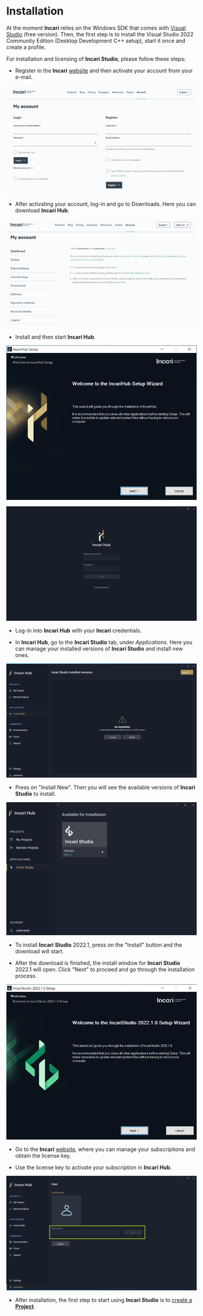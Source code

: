 # Installation

At the moment **Incari** relies on the Windows SDK that comes with [Visual Studio](https://visualstudio.microsoft.com/downloads/) (free version).
Then, the first step is to install the Visual Studio 2022 Community Edition (Desktop Development C++ setup), start it once and create a profile.

For installation and licensing of **Incari Studio**, please follow these steps:

* Register in the **Incari** [website](https://www.incari.com/my-account/) and then activate your account from your e-mail.

![Registration page in incari.com](../.gitbook/assets/website-register.png)

* After activating your account, log-in and go to Downloads. Here you can download **Incari Hub**.

![Account dashboard in incari.com](../.gitbook/assets/website-dashboard.png)

* Install and then start **Incari Hub**. 

![The Incari Hub setup screen.](../.gitbook/assets/incari-hub-setup.png)

![The Incari Hub welcome screen.](../.gitbook/assets/incari-hub-login2.png)

* Log-in into **Incari Hub** with your **Incari** credentials.

* In **Incari Hub**, go to the **Incari Studio** tab, under _Applications_. Here you can manage your installed versions of **Incari Studio** and install new ones.

![](../.gitbook/assets/incari-install1_v2.png)

* Press on "Install New". Then you will see the available versions of **Incari Studio** to install.

![](../.gitbook/assets/incari-install2.png)

* To install **Incari Studio** 2022.1, press on the "Install" button and the download will start.

* After the download is finished, the install window for **Incari Studio** 2022.1 will open. Click "Next" to proceed and go through the installation process.

![The Incari Studio setup welcome screen.](../.gitbook/assets/incaristudio20221_installer.png)

*  Go to the **Incari** [website](https://www.incari.com/my-account/), where you can manage your subscriptions and obtain the license key.

* Use the license key to activate your subscription in **Incari Hub**.

![The Incari Hub license screen.](../.gitbook/assets/incari-hub-license2-green.png)

* After installation, the first step to start using **Incari Studio** is to [create a **Project**](first-steps/creating-a-project2.md).













